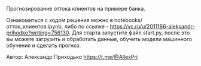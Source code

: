 Прогнозирование оттока клиентов на примере банка.

Ознакомиться с ходом решения можно в notebooks/отток_клиентов.ipynb, либо по ссылке - https://vc.ru/u/2011166-aleksandr-prihodko?writing=756130.
Для старта запустите файл start.py, после это вы можете загрузить и обработать данные, обучить модели машинного обучения и сделать прогноз.

Автор: Александр Приходько https://t.me/@AllexPri